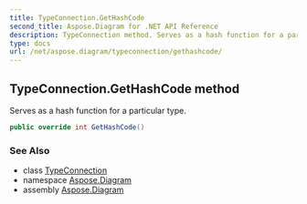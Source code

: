 ```yaml
---
title: TypeConnection.GetHashCode
second_title: Aspose.Diagram for .NET API Reference
description: TypeConnection method. Serves as a hash function for a particular type
type: docs
url: /net/aspose.diagram/typeconnection/gethashcode/
---
```

## TypeConnection.GetHashCode method

Serves as a hash function for a particular type.

```csharp
public override int GetHashCode()
```

### See Also

* class [TypeConnection](../)
* namespace [Aspose.Diagram](../../typeconnection/)
* assembly [Aspose.Diagram](../../../)


